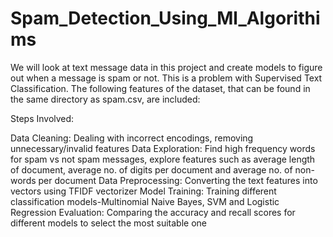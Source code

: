 # Spam_Detection_Using_Ml_Algorithims


We will look at text message data in this project and create models to figure out when a message is spam or not. This is a problem with Supervised Text Classification. The following features of the dataset, that can be found in the same directory as spam.csv, are included:

Steps Involved:

Data Cleaning: Dealing with incorrect encodings, removing unnecessary/invalid features
Data Exploration: Find high frequency words for spam vs not spam messages, explore features such as average length of document, average no. of digits per document and average no. of non-words per document
Data Preprocessing: Converting the text features into vectors using TFIDF vectorizer
Model Training: Training different classification models-Multinomial Naive Bayes, SVM and Logistic Regression
Evaluation: Comparing the accuracy and recall scores for different models to select the most suitable one
